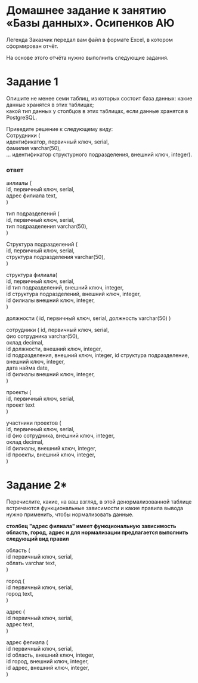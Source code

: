 # Домашнее задание к занятию «Базы данных». Осипенков АЮ

Легенда
Заказчик передал вам файл в формате Excel, в котором сформирован отчёт.

На основе этого отчёта нужно выполнить следующие задания.

# Задание 1
Опишите не менее семи таблиц, из которых состоит база данных:
какие данные хранятся в этих таблицах;  
какой тип данных у столбцов в этих таблицах, если данные хранятся в PostgreSQL.  

Приведите решение к следующему виду:  
Сотрудники (  
идентификатор, первичный ключ, serial,  
фамилия varchar(50),  
...
идентификатор структурного подразделения, внешний ключ, integer).  

### ответ

aилиалы (  
id, первичный ключ, serial,  
адрес филиала text,  
)  

тип подразделений (  
id, первичный ключ, serial,  
тип подразделения varchar(50),  
)  

Структура подразделений (  
id, первичный ключ, serial,  
структура подразделения varchar(50),  
)  

структура филиала(  
id, первичный ключ, serial,  
id тип подразделений, внешний ключ, integer,  
id структура подразделений, внешний ключ, integer,  
id филиалы внешний ключ, integer,  
)  

должности (
id, первичный ключ, serial,
должность varchar(50)
)

сотрудники ( 
id, первичный ключ, serial,  
фио сотрудника varchar(50),  
оклад decimal,  
id должности, внешний ключ, integer,  
id подразделения, внешний ключ, integer, 
id структура подразделение, внешний ключ, integer,  
дата найма date,  
id филиалы внешний ключ, integer,  
)  

проекты (  
id, первичный ключ, serial,  
проект text  
)  

участники проектов (  
id, первичный ключ, serial,  
id фио сотрудника, внешний ключ, integer,  
оклад decimal,  
id филиалы, внешний ключ, integer,  
id проекты, внешний ключ, integer,  
)  

# Задание 2*
Перечислите, какие, на ваш взгляд, в этой денормализованной таблице встречаются функциональные зависимости и какие правила вывода нужно применить, чтобы нормализовать данные.

**столбец "адрес филиала" имеет функциональную зависимость область, город, адрес и для нормализации предлагается выполнить следующий
вид правил**

область (  
id первичный ключ, serial,  
облать varchar text,  
)  

город (  
id первичный ключ, serial,  
город text,  
)  

адрес (  
id первичный ключ, serial,  
адрес text,    
)  

адрес фелиала (  
id первичный ключ, serial,  
id область, внешний ключ, integer,  
id город, внешний ключ, integer,  
id адрес, внешний ключ, integer,  
)  

